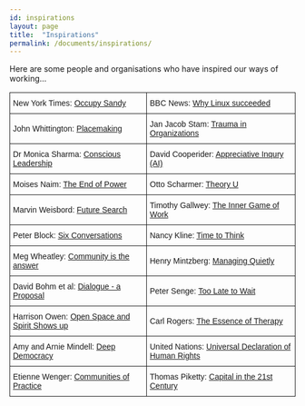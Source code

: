 ```yaml
---
id: inspirations
layout: page
title:  "Inspirations"
permalink: /documents/inspirations/
---
```


Here are some people and organisations who have inspired our ways of working...

<style type="text/css">
.tg  {border-collapse:collapse;border-spacing:0;}
.tg td{font-family:Arial, sans-serif;font-size:14px;padding:10px 5px;border-style:solid;border-width:1px;overflow:hidden;word-break:normal;}
.tg th{font-family:Arial, sans-serif;font-size:14px;font-weight:normal;padding:10px 5px;border-style:solid;border-width:1px;overflow:hidden;word-break:normal;}
</style>
<table class="tg">
  <tr>
    <td class="tg-031e">New York Times: <a href="http://www.nytimes.com/2012/11/11/nyregion/where-fema-fell-short-occupy-sandy-was-there.html?pagewanted=all&_r=0">Occupy Sandy</a></td>
    <td class="tg-031e">BBC News: <a href="http://www.bbc.co.uk/news/technology-18419231">Why Linux succeeded</a></td>
  </tr>
  <tr>
    <td class="tg-031e">John Whittington: <a href="johnwhittington">Placemaking</a></td>
    <td class="tg-031e">Jan Jacob Stam: <a href="janjacobtrauma.htm">Trauma in Organizations</a></td>
  </tr>
  <tr>
    <td class="tg-031e">Dr Monica Sharma: <a href="monicasharma.pdf">Conscious Leadership</td>
    <td class="tg-031e">David Cooperider: <a href="davidcooperider.pdf">Appreciative Inqury (AI)</a></td>
  </tr>
  <tr>
    <td class="tg-031e">Moises Naim: <a href="http://www.huffingtonpost.com/nathan-gardels/governance-after-the-end_b_3046164.html">The End of Power</a></td>
    <td class="tg-031e">Otto Scharmer: <a href="https://www.presencing.com/executivesummary">Theory U</a></td>
  </tr>
  <tr>
    <td class="tg-031e">Marvin Weisbord: <a href="Marvin%20Weisbord%20Interview.htm">Future Search</a></td>
    <td class="tg-031e">Timothy Gallwey: <a href="The%20Inner%20Game%20of%20Work,%20Timothy%20Gallwey.htm">The Inner Game of Work</td>
  </tr>
  <tr>
    <td class="tg-031e">Peter Block: <a href="Block%206%20conversations.htm">Six Conversations</a><br></td>
    <td class="tg-031e">Nancy Kline: <a href="NK%20Time%20to%20think.htm">Time to Think</a></td>
  </tr>
  <tr>
    <td class="tg-031e">Meg Wheatley: <a href="margaretwheatley.pdf">Community is the answer</a></td>
    <td class="tg-031e">Henry Mintzberg: <a href="Managing%20Quietly.htm">Managing Quietly</a></td>
  </tr>
  <tr>
    <td class="tg-031e">David Bohm et al: <a href="davidbohm.htm">Dialogue - a Proposal</a></td>
    <td class="tg-031e">Peter Senge: <a href="Peter%20Senge.htm">Too Late to Wait</a></td>
  </tr>
  <tr>
    <td class="tg-031e">Harrison Owen: <a href="Open%20Space%20Spirit.htm">Open Space and Spirit Shows up</a></td>
    <td class="tg-031e">Carl Rogers: <a href="RogersEssence.htm">The Essence of Therapy</a></td>
  </tr>
  <tr>
    <td class="tg-031e">Amy and Arnie Mindell: <a href="mindells%20deep%20democracy.htm">Deep Democracy</a></td>
    <td class="tg-031e">United Nations: <a href="Universal%20Declaration%20of%20Human%20Rights.htm">Universal Declaration of Human Rights</a></td>
  </tr>
  <tr>
    <td class="tg-031e">Etienne Wenger: <a href="Wengercommofpractice.pdf">Communities of Practice</a></td>
    <td class="tg-031e">Thomas Piketty: <a href="http://www.theguardian.com/books/2014/apr/13/occupy-right-capitalism-failed-world-french-economist-thomas-piketty">Capital in the 21st Century</a></td>
  </tr>

</table>
